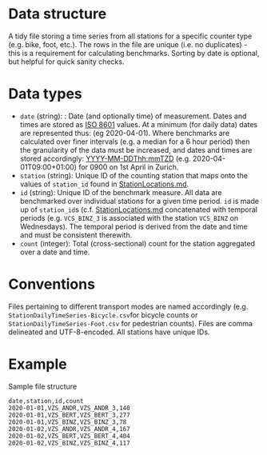 # Data structure
A tidy file storing a time series from all stations for a specific counter type (e.g. bike, foot, etc.). The rows in the file are unique (i.e. no duplicates) - this is a requirement for calculating benchmarks. Sorting by date is optional, but helpful for quick sanity checks.

# Data types
- `date` (string): : Date (and optionally time) of measurement. Dates and times are stored as [ISO 8601](https://www.w3.org/TR/NOTE-datetime) values. At a minimum (for daily data) dates are represented thus: <YYYY-MM-DD> (eg 2020-04-01). Where benchmarks are calculated over finer intervals (e.g. a median for a 6 hour period) then the granularity of the data must be increased, and dates and times are stored accordingly: <YYYY-MM-DDThh:mmTZD> (e.g. 2020-04-01T09:00+01:00) for 0900 on 1st April in Zurich.
- `station` (string): Unique ID of the counting station that maps onto the values of `station_id` found in [StationLocations.md](StationLocations.md).
- `id` (string): Unique ID of the benchmark measure. All data are benchmarked over individual stations for a given time period. `id` is made up of `station_id`s (c.f. [StationLocations.md](StationLocations.md) concatenated with temporal periods (e.g. `VCS_BINZ_3` is associated with the station `VCS_BINZ` on Wednesdays). The temporal period is derived from the date and time and must be consistent therewith. 
- `count` (integer): Total (cross-sectional) count for the station aggregated over a date and time.

# Conventions
Files pertaining to different transport modes are named accordingly (e.g. `StationDailyTimeSeries-Bicycle.csv`for bicycle counts or `StationDailyTimeSeries-Foot.csv` for pedestrian counts). Files are comma delineated and UTF-8-encoded. All stations have unique IDs. 

# Example
Sample file structure
```
date,station,id,count
2020-01-01,VZS_ANDR,VZS_ANDR_3,140
2020-01-01,VZS_BERT,VZS_BERT_3,277
2020-01-01,VZS_BINZ,VZS_BINZ_3,78
2020-01-02,VZS_ANDR,VZS_ANDR_4,167
2020-01-02,VZS_BERT,VZS_BERT_4,404
2020-01-02,VZS_BINZ,VZS_BINZ_4,117

